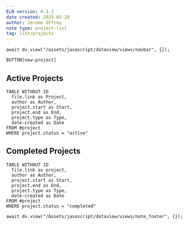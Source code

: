 ```yaml
---
ELN version: 0.3.2
date created: 2025-02-28
author: Jerome Offroy
note type: project-list
tag: list/projects
---
```

```dataviewjs
await dv.view("/assets/javascript/dataview/views/navbar", {});
```

`BUTTON[new-project]`

## Active Projects

```dataview
TABLE WITHOUT ID
  file.link as Project,
  author as Author,
  project.start as Start,
  project.end as End,
  project.type as Type,
  date-created as Date
FROM #project
WHERE project.status = "active"
```

## Completed Projects

```dataview
TABLE WITHOUT ID
  file.link as project,
  author as Author,
  project.start as Start,
  project.end as End,
  project.type as Type,
  date-created as Date
FROM #project
WHERE project.status = "completed"
```

```dataviewjs
await dv.view("/Assets/javascript/dataview/views/note_footer", {});
```

